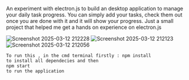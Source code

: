 An experiment with electron.js to build an desktop application to manage your daily task progress. You can simply add your tasks, check them out once you are done with it and it will show your progress. Just a small 
project that helped me get a hands on experience on electron.js 


![Screenshot 2025-03-12 212228](https://github.com/user-attachments/assets/3d0b6089-396e-4731-8034-937d91754d66)
![Screenshot 2025-03-12 212123](https://github.com/user-attachments/assets/5c9a6458-b902-4339-88b9-dbc5eeb60643)
![Screenshot 2025-03-12 212056](https://github.com/user-attachments/assets/2c80b39b-5b0e-4f9b-aa06-f152f0e2513f)


```
To run this , in the cmd terminal firstly : npm install
to install all dependecies and then
npm start
to run the application




